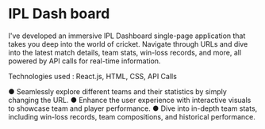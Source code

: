 # IPL Dash board
I've developed an immersive IPL Dashboard single-page application that takes you deep into the world of cricket. Navigate through URLs and dive into the latest match details, team stats, win-loss records, and more, all powered by API calls for real-time information.

Technologies used : React.js, HTML, CSS, API Calls

● Seamlessly explore different teams and their statistics by simply changing the URL.
● Enhance the user experience with interactive visuals to showcase team and player performance.
● Dive into in-depth team stats, including win-loss records, team compositions, and historical performance.
